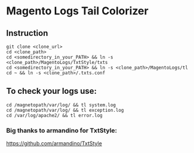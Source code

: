 # Magento Logs Tail Colorizer

## Instruction
    git clone <clone_url>
    cd <clone_path>
    cd <somedirectory_in_your_PATH> && ln -s <clone_path>/MagentoLogs/TxtStyle/txts
    cd <somedirectory_in_your_PATH> && ln -s <clone_path>/MagentoLogs/tl
    cd ~ && ln -s <clone_path>/.txts.conf

## To check your logs use:

    cd /magnetopath/var/log/ && tl system.log
    cd /magnetopath/var/log/ && tl exception.log
    cd /var/log/apache2/ && tl error.log

### Big thanks to armandino for TxtStyle:
https://github.com/armandino/TxtStyle

